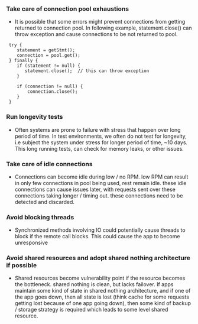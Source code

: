 ### Take care of connection pool exhaustions
* It is possible that some errors might prevent connections from getting returned to connection pool. In following example, statement.close() can throw exception and cause connections to be not returned to pool.

```
 try {
    statement = getStmt();
    connection = pool.get();
 } finally {
    if (statement != null) {
       statement.close();  // this can throw exception
    } 
    
    if (connection != null) {
        connection.close();
    }
 }
```

### Run longevity tests
* Often systems are prone to failure with stress that happen over long period of time. In test environments, we often do not test for longevity, i.e subject the system under stress for longer period of time, ~10 days. This long running tests, can check for memory leaks, or other issues.

### Take care of idle connections
* Connections can become idle during low / no RPM.  low RPM can result in only few connections in pool being used, rest remain idle. these idle connections can cause issues later, with requests sent over these connections taking longer / timing out. these connections need to be detected and discarded.

### Avoid blocking threads
* Synchronized methods involving IO could potentially cause threads to block if the remote call blocks. This could cause the app to become unresponsive

### Avoid shared resources and adopt shared nothing architecture if possible
* Shared resources become vulnerability point if the resource becomes the bottleneck.  shared nothing is clean, but lacks failover. If apps maintain some kind of state in shared nothing architecture, and if one of the app goes down, then all state is lost (think cache for some requests getting lost because of one app going down), then some kind of backup / storage strategy is required which leads to some level shared resource.
